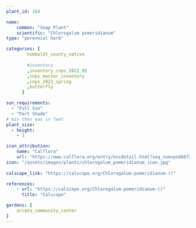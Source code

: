 ```yaml
---
plant_id: 164 

name: 
    common: "Soap Plant" 
    scientific: "Chlorogalum pomeridianum"  
type: "perennial herb"

categories: [
        humboldt_county_native
        
        #inventory 
        ,inventory_cnps_2022_05
        ,cnps_master_inventory
        ,cnps_2022_spring
        ,butterfly
      ]

sun_requirements:
  - "Full Sun"
  - "Part Shade"
# min then max in feet
plant_size:
  - height: 
    - 3 

icon_attribution: 
    name: "Calflora"
    url: "https://www.calflora.org/entry/occdetail.html?seq_num=po86072"
icon: "/assets/images/plants/chlorogalum_pomeridianum_icon.jpg"
 
calscape_link: "https://calscape.org/Chlorogalum-pomeridianum-()"

references:
    - url: "https://calscape.org/Chlorogalum-pomeridianum-()"
      title: "Calscape"

gardens: [ 
    arcata_community_center
]
---
```









